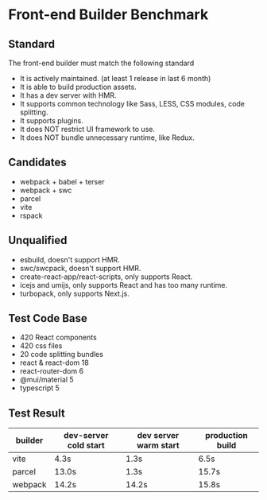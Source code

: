 # Front-end Builder Benchmark

## Standard

The front-end builder must match the following standard

- It is actively maintained. (at least 1 release in last 6 month)
- It is able to build production assets.
- It has a dev server with HMR.
- It supports common technology like Sass, LESS, CSS modules, code splitting.
- It supports plugins.
- It does NOT restrict UI framework to use.
- It does NOT bundle unnecessary runtime, like Redux.

## Candidates

- webpack + babel + terser
- webpack + swc
- parcel
- vite
- rspack

## Unqualified

- esbuild, doesn't support HMR.
- swc/swcpack, doesn't support HMR.
- create-react-app/react-scripts, only supports React.
- icejs and umijs, only supports React and has too many runtime.
- turbopack, only supports Next.js.

## Test Code Base

- 420 React components
- 420 css files
- 20 code splitting bundles
- react & react-dom 18
- react-router-dom 6
- @mui/material 5
- typescript 5

## Test Result

| builder | dev-server cold start | dev server warm start | production build |
| ------- | --------------------- | --------------------- | ---------------- |
| vite    | 4.3s                  | 1.3s                  | 6.5s             |
| parcel  | 13.0s                 | 1.3s                  | 15.7s            |
| webpack | 14.2s                 | 14.2s                 | 15.8s            |
